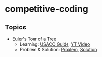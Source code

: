 # competitive-coding

## Topics

- Euler's Tour of a Tree
  - Learning: [USACO Guide](https://usaco.guide/gold/tree-euler?lang=cpp), [YT Video](https://www.youtube.com/watch?v=MOy4UDjN8DM)
  - Problem & Solution: [Problem](https://cses.fi/problemset/task/1137), [Solution](https://github.com/MadaraUchiha-314/competitive-coding/blob/main/cses/problems/task/1137/solution/solution.cpp)